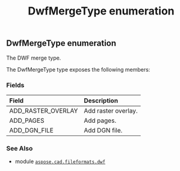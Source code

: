 ﻿---
title: DwfMergeType enumeration
second_title: Aspose.CAD for Python via .NET API References
description: 
type: docs
weight: 60
url: /aspose.cad.fileformats.dwf/dwfmergetype/
is_root: false
---

## DwfMergeType enumeration

The DWF merge type.



The DwfMergeType type exposes the following members:

### Fields
| Field | Description |
| :- | :- |
| ADD_RASTER_OVERLAY | Add raster overlay. |
| ADD_PAGES | Add pages. |
| ADD_DGN_FILE | Add DGN file. |



### See Also
* module [`aspose.cad.fileformats.dwf`](..)

